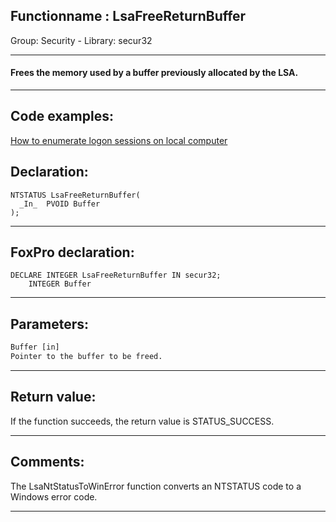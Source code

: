 <link rel="stylesheet" type="text/css" href="../../css/win32api.css">  
<link rel="stylesheet" href="https://cdnjs.cloudflare.com/ajax/libs/font-awesome/4.7.0/css/font-awesome.min.css">

## Functionname : LsaFreeReturnBuffer
Group: Security - Library: secur32    
***  


#### Frees the memory used by a buffer previously allocated by the LSA.
***  


## Code examples:
[How to enumerate logon sessions on local computer](../../samples/sample_591.md)  

## Declaration:
```foxpro  
NTSTATUS LsaFreeReturnBuffer(
  _In_  PVOID Buffer
);  
```  
***  


## FoxPro declaration:
```foxpro  
DECLARE INTEGER LsaFreeReturnBuffer IN secur32;
	INTEGER Buffer  
```  
***  


## Parameters:
```txt  
Buffer [in]
Pointer to the buffer to be freed.  
```  
***  


## Return value:
If the function succeeds, the return value is STATUS_SUCCESS.  
***  


## Comments:
The LsaNtStatusToWinError function converts an NTSTATUS code to a Windows error code.  
  
***  

